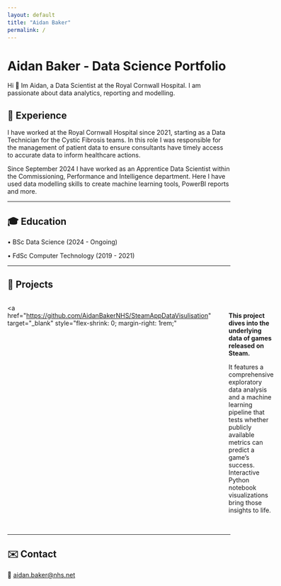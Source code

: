 ```yaml
---
layout: default
title: "Aidan Baker"
permalink: /
---
```


# Aidan Baker - Data Science Portfolio

Hi 👋 Im Aidan, a Data Scientist at the Royal Cornwall Hospital. I am passionate about data analytics, reporting and modelling.

## 🚀 Experience  

I have worked at the Royal Cornwall Hospital since 2021, starting as a Data Technician for the Cystic Fibrosis teams. In this role I was responsible for the management of patient data to ensure consultants have timely access to accurate data to inform healthcare actions.

Since September 2024 I have worked as an Apprentice Data Scientist within the Commissioning, Performance and Intelligence department. Here I have used data modelling skills to create machine learning tools, PowerBI reports and more.

---

## 🎓 Education  

• BSc Data Science (2024 - Ongoing)

• FdSc Computer Technology (2019 - 2021)

---

## 💼 Projects  

<div style="display: flex; align-items: flex-start; margin-bottom: 2rem;">

  <a
    href="https://github.com/AidanBakerNHS/SteamAppDataVisulisation"
    target="_blank"
    style="flex-shrink: 0; margin-right: 1rem;"
  >
    <img
      src="assets/project-steam.png"
      alt="STEAM Project"
      style="width:50px; border-radius:4px;"
    />
  </a>

  <div>
  <br>
    <p><strong>This project dives into the underlying data of games released on Steam.</strong></p>
    <p>It features a comprehensive exploratory data analysis and a machine learning pipeline that tests whether publicly available metrics can predict a game’s success. Interactive Python notebook visualizations bring those insights to life.</p>
  </div>

</div>

---

## ✉️ Contact  
📧 aidan.baker@nhs.net
